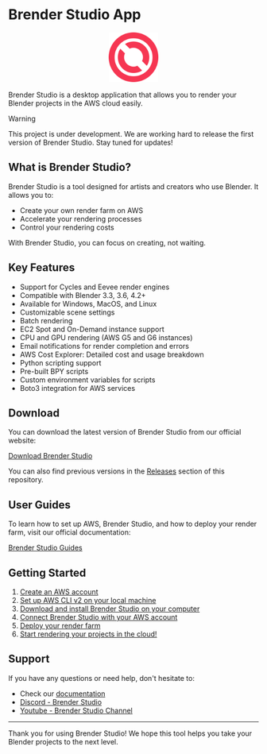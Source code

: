 
# Brender Studio App
<p align="center">
    <img src="./docs/images/logo-brender-studio.svg" alt="Brender Studio Logo" width="100" />
</p>

Brender Studio is a desktop application that allows you to render your Blender projects in the AWS cloud easily.

> [!WARNING]  
> This project is under development. We are working hard to release the first version of Brender Studio. Stay tuned for updates!

## What is Brender Studio?

Brender Studio is a tool designed for artists and creators who use Blender. It allows you to:

- Create your own render farm on AWS
- Accelerate your rendering processes
- Control your rendering costs

With Brender Studio, you can focus on creating, not waiting.

## Key Features

- Support for Cycles and Eevee render engines
- Compatible with Blender 3.3, 3.6, 4.2+
- Available for Windows, MacOS, and Linux
- Customizable scene settings
- Batch rendering
- EC2 Spot and On-Demand instance support
- CPU and GPU rendering (AWS G5 and G6 instances)
- Email notifications for render completion and errors
- AWS Cost Explorer: Detailed cost and usage breakdown
- Python scripting support
- Pre-built BPY scripts
- Custom environment variables for scripts
- Boto3 integration for AWS services

## Download

You can download the latest version of Brender Studio from our official website:

[Download Brender Studio](https://www.brenderstudio.com/download)

You can also find previous versions in the [Releases](https://github.com/Brender-Studio/brender-studio-app/releases) section of this repository.

## User Guides

To learn how to set up AWS, Brender Studio, and how to deploy your render farm, visit our official documentation:

[Brender Studio Guides](https://www.brenderstudio.com/docs/guides/getting-started)

## Getting Started

1. [Create an AWS account](https://www.brenderstudio.com/docs/guides/prerequisites)
2. [Set up AWS CLI v2 on your local machine](https://www.brenderstudio.com/docs/guides/install-aws-cli)
3. [Download and install Brender Studio on your computer](https://www.brenderstudio.com/download)
4. [Connect Brender Studio with your AWS account](https://www.brenderstudio.com/docs/guides/install-brender-studio)
5. [Deploy your render farm ](https://www.brenderstudio.com/docs/guides/deploy-first-farm)
6. [Start rendering your projects in the cloud!](https://www.brenderstudio.com/docs/guides/your-first-render)

## Support

If you have any questions or need help, don't hesitate to:

- Check our [documentation](https://www.brenderstudio.com/docs)
- [Discord - Brender Studio](https://discord.gg/z7sBb4J5r5)
- [Youtube - Brender Studio Channel ](https://www.youtube.com/channel/UCLDB1QSY2579ynddOXv1G7g)

<!-- ## Contributing

Brender Studio is an open-source project. If you want to contribute, please read our contribution guide (link to CONTRIBUTING.md).

## License

Brender Studio is distributed under the [license name] license. See the LICENSE file for more details. -->

---

Thank you for using Brender Studio! We hope this tool helps you take your Blender projects to the next level.
